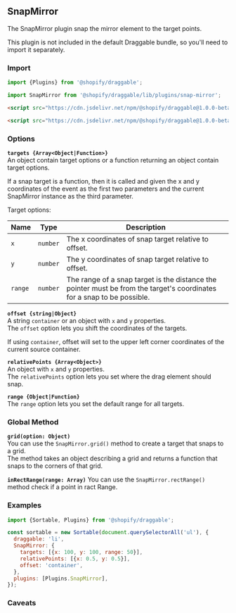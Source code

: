## SnapMirror

The SnapMirror plugin snap the mirror element to the target points.

This plugin is not included in the default Draggable bundle, so you'll need to import it separately.

<!-- add a gif / video ? -->

<!-- Inspired by interact.js -->

### Import

```js
import {Plugins} from '@shopify/draggable';
```

```js
import SnapMirror from '@shopify/draggable/lib/plugins/snap-mirror';
```

```html
<script src="https://cdn.jsdelivr.net/npm/@shopify/draggable@1.0.0-beta.x/lib/plugins.js"></script>
```

```html
<script src="https://cdn.jsdelivr.net/npm/@shopify/draggable@1.0.0-beta.x/lib/plugins/snap-mirror.js"></script>
```

### Options

**`targets {Array<Object|Function>}`**  
An object contain target options or a function returning an object contain target options.

If a snap target is a function, then it is called and given the x and y coordinates of the event as the first two parameters and the current SnapMirror instance as the third parameter.

Target options:

| Name    | Type     | Description                                                                                                             |
| ------- | -------- | ----------------------------------------------------------------------------------------------------------------------- |
| `x`     | `number` | The x coordinates of snap target relative to offset.                                                                    |
| `y`     | `number` | The y coordinates of snap target relative to offset.                                                                    |
| `range` | `number` | The range of a snap target is the distance the pointer must be from the target's coordinates for a snap to be possible. |

**`offset {string|Object}`**  
A string `container` or an object with `x` and `y` properties.  
The `offset` option lets you shift the coordinates of the targets.

If using `container`, offset will set to the upper left corner coordinates of the current source container.

**`relativePoints {Array<Object>}`**  
An object with `x` and `y` properties.  
The `relativePoints` option lets you set where the drag element should snap.

**`range {Object|Function}`**  
The `range` option lets you set the default range for all targets.

### Global Method

**`grid(option: Object)`**  
You can use the `SnapMirror.grid()` method to create a target that snaps to a grid.  
The method takes an object describing a grid and returns a function that snaps to the corners of that grid.

**`inRectRange(range: Array)`**
You can use the `SnapMirror.rectRange()` method check if a point in ract Range.

### Examples

```js
import {Sortable, Plugins} from '@shopify/draggable';

const sortable = new Sortable(document.querySelectorAll('ul'), {
  draggable: 'li',
  SnapMirror: {
    targets: [{x: 100, y: 100, range: 50}],
    relativePoints: [{x: 0.5, y: 0.5}],
    offset: 'container',
  },
  plugins: [Plugins.SnapMirror],
});
```

### Caveats
